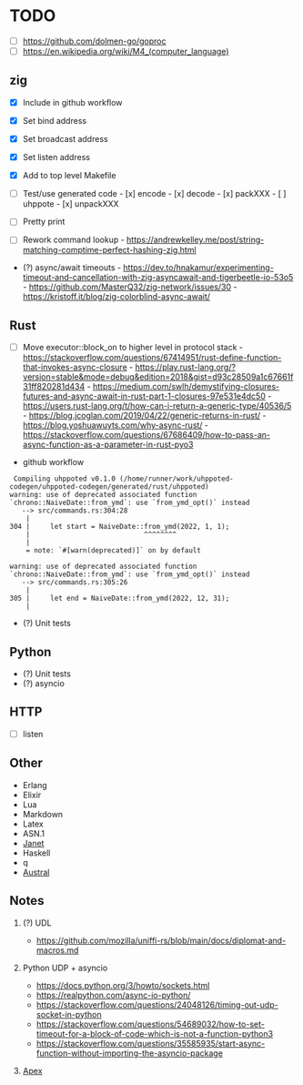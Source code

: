 # TODO

- [ ] https://github.com/dolmen-go/goproc
- [ ] https://en.wikipedia.org/wiki/M4_(computer_language)

## zig
- [x] Include in github workflow
- [x] Set bind address
- [x] Set broadcast address
- [x] Set listen address
- [x] Add to top level Makefile
- [ ] Test/use generated code
      - [x] encode
      - [x] decode
      - [x] packXXX
      - [ ] uhppote
      - [x] unpackXXX

- [ ] Pretty print
- [ ] Rework command lookup
      - https://andrewkelley.me/post/string-matching-comptime-perfect-hashing-zig.html
- (?) async/await timeouts
      - https://dev.to/hnakamur/experimenting-timeout-and-cancellation-with-zig-asyncawait-and-tigerbeetle-io-53o5
      - https://github.com/MasterQ32/zig-network/issues/30
      - https://kristoff.it/blog/zig-colorblind-async-await/

## Rust
- [ ] Move executor::block_on to higher level in protocol stack
      - https://stackoverflow.com/questions/67414951/rust-define-function-that-invokes-async-closure
      - https://play.rust-lang.org/?version=stable&mode=debug&edition=2018&gist=d93c28509a1c67661f31ff820281d434
      - https://medium.com/swlh/demystifying-closures-futures-and-async-await-in-rust-part-1-closures-97e531e4dc50
      - https://users.rust-lang.org/t/how-can-i-return-a-generic-type/40536/5
      - https://blog.jcoglan.com/2019/04/22/generic-returns-in-rust/
      - https://blog.yoshuawuyts.com/why-async-rust/
      - https://stackoverflow.com/questions/67686409/how-to-pass-an-async-function-as-a-parameter-in-rust-pyo3

- github workflow
```
 Compiling uhppoted v0.1.0 (/home/runner/work/uhppoted-codegen/uhppoted-codegen/generated/rust/uhppoted)
warning: use of deprecated associated function `chrono::NaiveDate::from_ymd`: use `from_ymd_opt()` instead
   --> src/commands.rs:304:28
    |
304 |     let start = NaiveDate::from_ymd(2022, 1, 1);
    |                            ^^^^^^^^
    |
    = note: `#[warn(deprecated)]` on by default

warning: use of deprecated associated function `chrono::NaiveDate::from_ymd`: use `from_ymd_opt()` instead
   --> src/commands.rs:305:26
    |
305 |     let end = NaiveDate::from_ymd(2022, 12, 31);
    |
```
- (?) Unit tests

## Python
- (?) Unit tests
- (?) asyncio
      
## HTTP
- [ ] listen

## Other
   - Erlang
   - Elixir
   - Lua
   - Markdown
   - Latex
   - ASN.1
   - [Janet](https://janet-lang.org)
   - Haskell
   - q
   - [Austral](https://borretti.me/article/introducing-austral#status)

## Notes

1. (?) UDL
   - https://github.com/mozilla/uniffi-rs/blob/main/docs/diplomat-and-macros.md

2. Python UDP + asyncio
   - https://docs.python.org/3/howto/sockets.html
   - https://realpython.com/async-io-python/
   - https://stackoverflow.com/questions/24048126/timing-out-udp-socket-in-python
   - https://stackoverflow.com/questions/54689032/how-to-set-timeout-for-a-block-of-code-which-is-not-a-function-python3
   - https://stackoverflow.com/questions/35585935/start-async-function-without-importing-the-asyncio-package

3. [Apex](https://apexlang.io)
